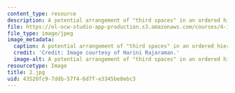 ```yaml
---
content_type: resource
description: A potential arrangement of "third spaces" in an ordered hierarchy.
file: https://ol-ocw-studio-app-production.s3.amazonaws.com/courses/4-104-architecture-studio-intentions-spring-2005/43520fc97ddb57f46d7fe3345be8ebc3_2.jpg
file_type: image/jpeg
image_metadata:
  caption: A potential arrangement of "third spaces" in an ordered hierarchy.
  credit: 'Credit: Image courtesy of Harini Rajaraman.'
  image-alt: A potential arrangement of "third spaces" in an ordered hierarchy.
resourcetype: Image
title: 2.jpg
uid: 43520fc9-7ddb-57f4-6d7f-e3345be8ebc3
---
```

